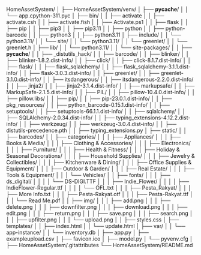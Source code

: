 HomeAssetSystem/
│
├── HomeAssetSystem/venv/
│   ├── __pycache__/
│   │   └── app.cpython-311.pyc
│   ├── bin/
│   │   ├── activate
│   │   ├── activate.csh
│   │   ├── activate.fish
│   │   ├── Activate.ps1
│   │   ├── flask
│   │   ├── pip
│   │   ├── pip3
│   │   ├── pip3.11
│   │   ├── python
│   │   ├── python-barcode
│   │   ├── python3
│   │   ├── python3.11
│   ├── include/
│   │   └── python3.11/
│   │       └── site/
│   │           └── python3.11/
│   │               └── greenlet/
│   │                   └── greenlet.h
│   ├── lib/
│   │   └── python3.11/
│   │       └── site-packages/
│   │           ├── __pycache__/
│   │           ├── _distutils_hack/
│   │           ├── barcode/
│   │           ├── blinker/
│   │           ├── blinker-1.8.2.dist-info/
│   │           ├── click/
│   │           ├── click-8.1.7.dist-info/
│   │           ├── flask/
│   │           ├── flask_sqlalchemy/
│   │           ├── flask_sqlalchemy-3.1.1.dist-info/
│   │           ├── flask-3.0.3.dist-info/
│   │           ├── greenlet/
│   │           ├── greenlet-3.1.0.dist-info/
│   │           ├── itsdangerous/
│   │           ├── itsdangerous-2.2.0.dist-info/
│   │           ├── jinja2/
│   │           ├── jinja2-3.1.4.dist-info/
│   │           ├── markupsafe/
│   │           ├── MarkupSafe-2.1.5.dist-info/
│   │           ├── PIL/
│   │           ├── pillow-10.4.0.dist-info/
│   │           ├── pillow.libs/
│   │           ├── pip/
│   │           ├── pip-23.0.1.dist-info/
│   │           ├── pkg_resources/
│   │           ├── python_barcode-0.15.1.dist-info/
│   │           ├── setuptools/
│   │           ├── setuptools-66.1.1.dist-info/
│   │           ├── sqlalchemy/
│   │           ├── SQLAlchemy-2.0.34.dist-info/
│   │           ├── typing_extensions-4.12.2.dist-info/
│   │           ├── werkzeug/
│   │           ├── werkzeug-3.0.4.dist-info/
│   │           ├── distutils-precedence.pth
│   │           ├── typing_extensions.py
│   ├── static/
│   │   ├── barcodes/
│   │   ├── categories/
│   │   │   ├── Appliances/
│   │   │   ├── Books & Media/
│   │   │   ├── Clothing & Accessories/
│   │   │   ├── Electronics/
│   │   │   ├── Furniture/
│   │   │   ├── Health & Fitness/
│   │   │   ├── Holiday & Seasonal Decorations/
│   │   │   ├── Household Supplies/
│   │   │   ├── Jewelry & Collectibles/
│   │   │   ├── Kitchenware & Dining/
│   │   │   ├── Office Supplies & Equipment/
│   │   │   ├── Outdoor & Garden/
│   │   │   ├── Real Estate/
│   │   │   ├── Tools & Equipment/
│   │   │   └── Vehicles/
│   │   ├── fonts/
│   │   │   ├── ds_digital/
│   │   │   │   └── DS-DIGI.TTF
│   │   │   ├── Indie_Flower/
│   │   │   │   ├── IndieFlower-Regular.ttf
│   │   │   │   └── OFL.txt
│   │   │   ├── Pesta_Rakyat/
│   │   │       ├── More Info.txt
│   │   │       ├── Pesta-Rakyat.otf
│   │   │       ├── Pesta-Rakyat.ttf
│   │   │       └── Read Me.pdf
│   │   ├── img/
│   │   │   ├── add.png
│   │   │   ├── delete.png
│   │   │   ├── downfilter.png
│   │   │   ├── download.png
│   │   │   ├── edit.png
│   │   │   ├── return.png
│   │   │   ├── save.png
│   │   │   ├── search.png
│   │   │   ├── upfilter.png
│   │   │   └── upload.png
│   │   ├── styles.css
│   ├── templates/
│   │   ├── index.html
│   │   └── update.html
│   ├── var/
│   │   └── app-instance/
│   │       └── inventory.db
│   ├── app.py
│   ├── exampleupload.csv
│   ├── favicon.ico
│   ├── model.py
│   └── pyvenv.cfg
│
├── HomeAssetSystem/.gitattributes
└── HomeAssetSystem/README.md
